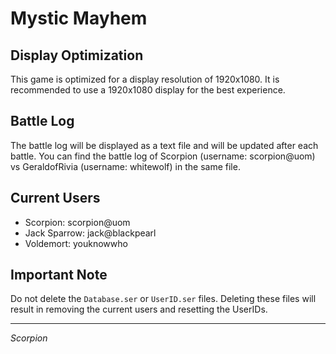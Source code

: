 # Mystic Mayhem

## Display Optimization
This game is optimized for a display resolution of 1920x1080. It is recommended to use a 1920x1080 display for the best experience.

## Battle Log
The battle log will be displayed as a text file and will be updated after each battle. You can find the battle log of Scorpion (username: scorpion@uom) vs GeraldofRivia (username: whitewolf) in the same file.

## Current Users
- Scorpion: scorpion@uom
- Jack Sparrow: jack@blackpearl
- Voldemort: youknowwho

## Important Note
Do not delete the `Database.ser` or `UserID.ser` files. Deleting these files will result in removing the current users and resetting the UserIDs.

---
*Scorpion*

